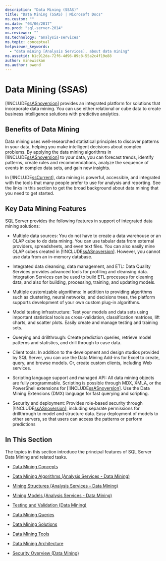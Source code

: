 ```yaml
---
description: "Data Mining (SSAS)"
title: "Data Mining (SSAS) | Microsoft Docs"
ms.custom: ""
ms.date: "03/06/2017"
ms.prod: "sql-server-2014"
ms.reviewer: ""
ms.technology: "analysis-services"
ms.topic: conceptual
helpviewer_keywords: 
  - "data mining [Analysis Services], about data mining"
ms.assetid: b1c912da-72f6-4d96-89c8-55a2c4f19e88
author: minewiskan
ms.author: owend
---
```

# Data Mining (SSAS)
  [!INCLUDE[ssASnoversion](../../includes/ssasnoversion-md.md)] provides an integrated platform for solutions that incorporate data mining. You can use either relational or cube data to create business intelligence solutions with predictive analytics.  
  
## Benefits of Data Mining  
 Data mining uses well-researched statistical principles to discover patterns in your data, helping you make intelligent decisions about complex problems. By applying the data mining algorithms in [!INCLUDE[ssASnoversion](../../includes/ssasnoversion-md.md)] to your data, you can forecast trends, identify patterns, create rules and recommendations, analyze the sequence of events in complex data sets, and gain new insights.  
  
 In [!INCLUDE[ssCurrent](../../includes/sscurrent-md.md)], data mining is powerful, accessible, and integrated with the tools that many people prefer to use for analysis and reporting. See the links in this section to get the broad background about data mining that you need to get started.  
  
## Key Data Mining Features  
 SQL Server provides the following features in support of integrated data mining solutions:  
  
-   Multiple data sources: You do not have to create a data warehouse or an OLAP cube to do data mining. You can use tabular data from external providers, spreadsheets, and even text files. You can also easily mine OLAP cubes created in [!INCLUDE[ssASnoversion](../../includes/ssasnoversion-md.md)]. However, you cannot use data from an in-memory database.  
  
-   Integrated data cleansing, data management, and ETL: Data Quality Services provides advanced tools for profiling and cleansing data. Integration Services can be used to build ETL processes for cleaning data, and also for building, processing, training, and updating models.  
  
-   Multiple customizable algorithms: In addition to providing algorithms such as clustering, neural networks, and decisions trees, the platform supports development of your own custom plug-in algorithms.  
  
-   Model testing infrastructure: Test your models and data sets using important statistical tools as cross-validation, classification matrices, lift charts, and scatter plots. Easily create and manage testing and training sets.  
  
-   Querying and drillthrough: Create prediction queries, retrieve model patterns and statistics, and drill through to case data.  
  
-   Client tools: In addition to the development and design studios provided by SQL Server, you can use the Data Mining Add-ins for Excel to create, query, and browse models. Or, create custom clients, including Web services.  
  
-   Scripting language support and managed API: All data mining objects are fully programmable. Scripting is possible through MDX, XMLA, or the PowerShell extensions for [!INCLUDE[ssASnoversion](../../includes/ssasnoversion-md.md)]. Use the Data Mining Extensions (DMX) language for fast querying and scripting.  
  
-   Security and deployment: Provides role-based security through [!INCLUDE[ssASnoversion](../../includes/ssasnoversion-md.md)], including separate permissions for drillthrough to model and structure data. Easy deployment of models to other servers, so that users can access the patterns or perform predictions  
  
## In This Section  
 The topics in this section introduce the principal features of SQL Server Data Mining and related tasks.  
  
-   [Data Mining Concepts](data-mining-concepts.md)  
  
-   [Data Mining Algorithms &#40;Analysis Services - Data Mining&#41;](data-mining-algorithms-analysis-services-data-mining.md)  
  
-   [Mining Structures &#40;Analysis Services - Data Mining&#41;](mining-structures-analysis-services-data-mining.md)  
  
-   [Mining Models &#40;Analysis Services - Data Mining&#41;](mining-models-analysis-services-data-mining.md)  
  
-   [Testing and Validation &#40;Data Mining&#41;](testing-and-validation-data-mining.md)  
  
-   [Data Mining Queries](data-mining-queries.md)  
  
-   [Data Mining Solutions](data-mining-solutions.md)  
  
-   [Data Mining Tools](data-mining-tools.md)  
  
-   [Data Mining Architecture](data-mining-architecture.md)  
  
-   [Security Overview &#40;Data Mining&#41;](security-overview-data-mining.md)  
  
  
